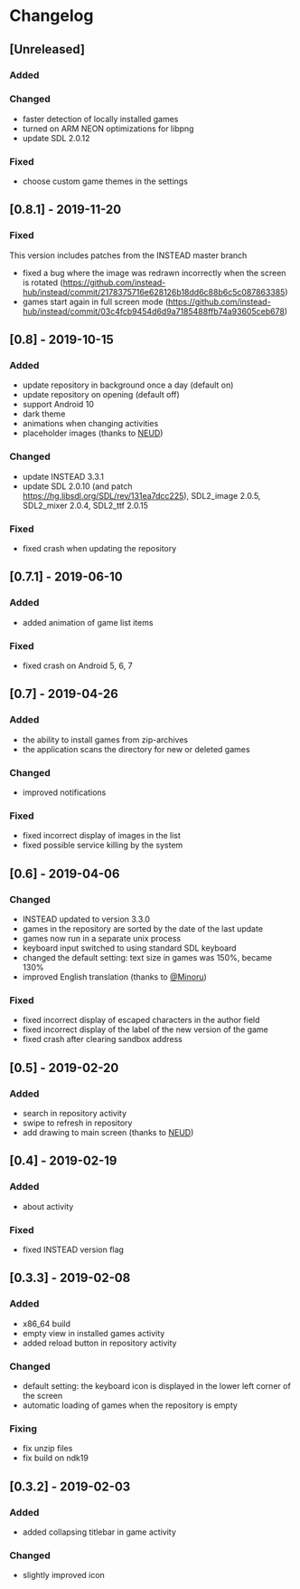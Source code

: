# Changelog

## [Unreleased]
### Added
### Changed
- faster detection of locally installed games
- turned on ARM NEON optimizations for libpng
- update SDL 2.0.12
### Fixed
- choose custom game themes in the settings

## [0.8.1] - 2019-11-20
### Fixed
This version includes patches from the INSTEAD master branch 

- fixed a bug where the image was redrawn incorrectly when the screen is rotated (https://github.com/instead-hub/instead/commit/2178375716e628126b18dd6c88b6c5c087863385)
- games start again in full screen mode (https://github.com/instead-hub/instead/commit/03c4fcb9454d6d9a7185488ffb74a93605ceb678)

## [0.8] - 2019-10-15
### Added
- update repository in background once a day (default on)
- update repository on opening (default off)
- support Android 10
- dark theme
- animations when changing activities
- placeholder images (thanks to [NEUD](https://vk.com/neudd))

### Changed
- update INSTEAD 3.3.1
- update SDL 2.0.10 (and patch https://hg.libsdl.org/SDL/rev/131ea7dcc225), SDL2_image 2.0.5, SDL2_mixer 2.0.4, SDL2_ttf 2.0.15

### Fixed
- fixed crash when updating the repository

## [0.7.1] - 2019-06-10
### Added
- added animation of game list items

### Fixed
- fixed crash on Android 5, 6, 7

## [0.7] - 2019-04-26
### Added
- the ability to install games from zip-archives
- the application scans the directory for new or deleted games

### Changed
- improved notifications

### Fixed
- fixed incorrect display of images in the list
- fixed possible service killing by the system

## [0.6] - 2019-04-06
### Changed
- INSTEAD updated to version 3.3.0
- games in the repository are sorted by the date of the last update
- games now run in a separate unix process
- keyboard input switched to using standard SDL keyboard
- changed the default setting: text size in games was 150%, became 130%
- improved English translation (thanks to [@Minoru](https://github.com/Minoru))

### Fixed
- fixed incorrect display of escaped characters in the author field
- fixed incorrect display of the label of the new version of the game
- fixed crash after clearing sandbox address

## [0.5] - 2019-02-20
### Added
- search in repository activity
- swipe to refresh in repository
- add drawing to main screen (thanks to [NEUD](https://vk.com/neudd))

## [0.4] - 2019-02-19
### Added
- about activity

### Fixed
- fixed INSTEAD version flag

## [0.3.3] - 2019-02-08
### Added
- x86_64 build
- empty view in installed games activity
- added reload button in repository activity

### Changed
- default setting: the keyboard icon is displayed in the lower left corner of the screen
- automatic loading of games when the repository is empty

### Fixing
- fix unzip files
- fix build on ndk19

## [0.3.2] - 2019-02-03
### Added
- added collapsing titlebar in game activity

### Changed
- slightly improved icon
